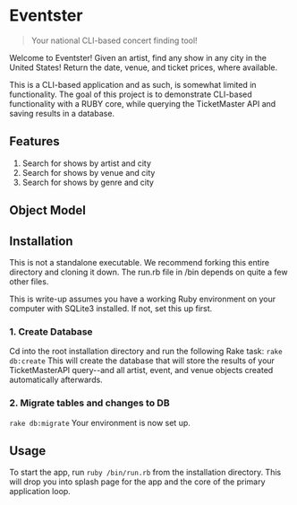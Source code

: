 # Eventster
> Your national CLI-based concert finding tool!

Welcome to Eventster! Given an artist, find any show in any city in the United States! Return the date, venue, and ticket prices, where available.

This is a CLI-based application and as such, is somewhat limited in functionality. The goal of this project is to demonstrate CLI-based functionality with a RUBY core, while querying the TicketMaster API and saving results in a database.

## Features
1. Search for shows by artist and city
2. Search for shows by venue and city
3. Search for shows by genre and city

## Object Model



## Installation
This is not a standalone executable. We recommend forking this entire directory and cloning it down. The run.rb file in /bin depends on quite a few other files.

This is write-up assumes you have a working Ruby environment on your computer with SQLite3 installed. If not, set this up first.

### 1. Create Database
Cd into the root installation directory and run the following Rake task:
`rake db:create`
This will create the database that will store the results of your TicketMasterAPI query--and all artist, event, and venue objects created automatically afterwards.
### 2. Migrate tables and changes to DB
`rake db:migrate`
Your environment is now set up.

## Usage

To start the app, run `ruby /bin/run.rb` from the installation directory. This will drop you into splash page for the app and the core of the primary application loop.
